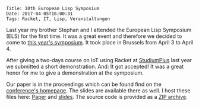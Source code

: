     Title: 10th European Lisp Symposium
    Date: 2017-04-05T16:00:31
    Tags: Racket, IT, Lisp, Veranstaltungen 

Last year my brother Stephan and I attended the European Lisp
Symposium (ELS) for the first time. It was a great event and therefore
we decided to come to [this year's symposium](http://www.european-lisp-symposium.org/2017/index.html). It
took place in Brussels from April 3 to April 4.

After giving a two-days course on IoT using Racket
at [StudiumPlus](http://www.studiumplus.de) last year we submitted a
short demonstration. And: It got accepted! It was a great honor for me
to give a demonstration at the symposium. 

Our paper is in the proceedings which can be found find on
the
[conference's homepage](http://www.european-lisp-symposium.org/2017/index.html). The
slides are available there as well. I host these files
here: [Paper](/pub/els2017.pdf)
and [slides](/pub/els2017-slides.pdf). The source code is provided
as a [ZIP archive](/pub/els2017-src.zip).


